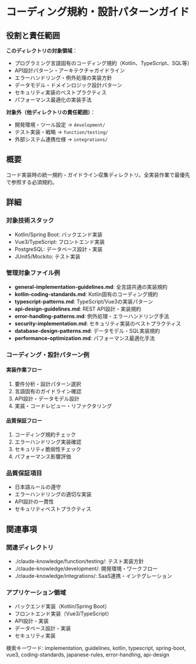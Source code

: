 # コーディング規約・設計パターンガイド

## 役割と責任範囲
**このディレクトリの対象領域**：
- プログラミング言語固有のコーディング規約（Kotlin、TypeScript、SQL等）
- API設計パターン・アーキテクチャガイドライン
- エラーハンドリング・例外処理の実装方針
- データモデル・ドメインロジック設計パターン
- セキュリティ実装のベストプラクティス
- パフォーマンス最適化の実装手法

**対象外（他ディレクトリの責任範囲）**：
- 開発環境・ツール設定 → `development/`
- テスト実装・戦略 → `function/testing/`
- 外部システム連携仕様 → `integrations/`

## 概要
コード実装時の統一規約・ガイドライン収集ディレクトリ。全実装作業で最優先で参照する必須規約。

## 詳細
### 対象技術スタック
- Kotlin/Spring Boot: バックエンド実装
- Vue3/TypeScript: フロントエンド実装
- PostgreSQL: データベース設計・実装
- JUnit5/Mockito: テスト実装

### 管理対象ファイル例
- **general-implementation-guidelines.md**: 全言語共通の実装規約
- **kotlin-coding-standards.md**: Kotlin固有のコーディング規約
- **typescript-patterns.md**: TypeScript/Vue3の実装パターン
- **api-design-guidelines.md**: REST API設計・実装規約
- **error-handling-patterns.md**: 例外処理・エラーハンドリング手法
- **security-implementation.md**: セキュリティ実装のベストプラクティス
- **database-design-patterns.md**: データモデル・SQL実装規約
- **performance-optimization.md**: パフォーマンス最適化手法

### コーディング・設計パターン例
#### 実装作業フロー
1. 要件分析・設計パターン選択
2. 言語固有のガイドライン確認
3. API設計・データモデル設計
4. 実装・コードレビュー・リファクタリング

#### 品質保証フロー
1. コーディング規約チェック
2. エラーハンドリング実装確認  
3. セキュリティ脆弱性チェック
4. パフォーマンス影響評価

### 品質保証項目
- 日本語ルールの遵守
- エラーハンドリングの適切な実装
- API設計の一貫性
- セキュリティベストプラクティス

## 関連事項
### 関連ディレクトリ
- ./claude-knowledge/function/testing/: テスト実装方針
- ./claude-knowledge/development/: 開発環境・ワークフロー
- ./claude-knowledge/integrations/: SaaS連携・インテグレーション

### アプリケーション領域
- バックエンド実装（Kotlin/Spring Boot）
- フロントエンド実装（Vue3/TypeScript）
- API設計・実装
- データベース設計・実装
- セキュリティ実装

検索キーワード: implementation, guidelines, kotlin, typescript, spring-boot, vue3, coding-standards, japanese-rules, error-handling, api-design